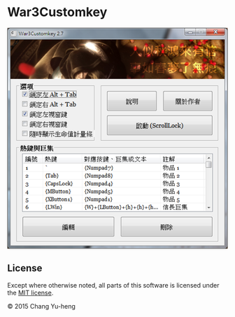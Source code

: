 # War3Customkey

![screenschot](https://raw.githubusercontent.com/changyuheng/war3customkey/master/screenshot.png)

## License

Except where otherwise noted, all parts of this software is licensed under the
[MIT license](http://opensource.org/licenses/MIT).

© 2015 Chang Yu-heng

